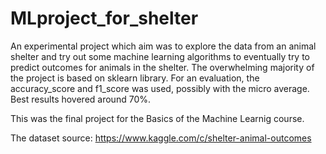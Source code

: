 # MLproject_for_shelter

An experimental project which aim was to explore the data from an animal shelter and try out some machine learning algorithms to eventually try to predict outcomes for animals in the shelter. 
The overwhelming majority of the project is based on sklearn library. For an evaluation, the accuracy_score and f1_score was used, possibly with the micro average. Best results hovered around 70%.

This was the final project for the Basics of the Machine Learnig course.

The dataset source: https://www.kaggle.com/c/shelter-animal-outcomes
